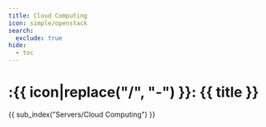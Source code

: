 ```yaml
---
title: Cloud Computing
icon: simple/openstack
search:
  exclude: true
hide:
  - toc
---
```


# :{{ icon|replace("/", "-") }}: {{ title }}

{{ sub_index("Servers/Cloud Computing") }}
